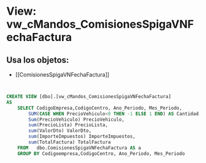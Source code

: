 # View: vw_cMandos_ComisionesSpigaVNFechaFactura

## Usa los objetos:
- [[ComisionesSpigaVNFechaFactura]]

```sql


CREATE VIEW [dbo].[vw_cMandos_ComisionesSpigaVNFechaFactura]
AS
	SELECT CodigoEmpresa,CodigoCentro, Ano_Periodo, Mes_Periodo, 
		SUM(CASE WHEN PrecioVehiculo<0 THEN -1 ELSE 1 END) AS Cantidad,
		Sum(PrecioVehiculo) PrecioVehiculo,
		sum(PrecioLista) PrecioLista,
		sum(ValorDto) ValorDto,
		sum(ImporteImpuestos) ImporteImpuestos,
		sum(TotalFactura) TotalFactura
	FROM   dbo.ComisionesSpigaVNFechaFactura AS a
	GROUP BY Codigoempresa,CodigoCentro, Ano_Periodo, Mes_Periodo


```
